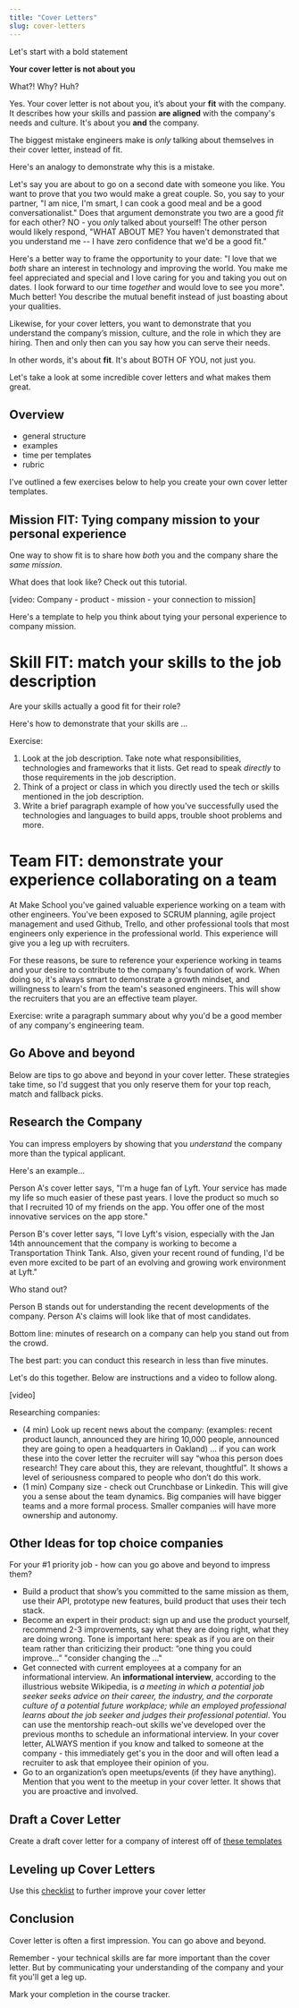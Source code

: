 ```yaml
---
title: "Cover Letters"
slug: cover-letters
---
```

Let's start with a bold statement

**Your cover letter is not about you**

What?! Why? Huh?

Yes. Your cover letter is not about you, it’s about your **fit** with the company. It describes how your skills and passion **are aligned** with the company's needs and culture. It's about you **and** the company.

The biggest mistake engineers make is *only* talking about themselves in their cover letter, instead of fit.

Here's an analogy to demonstrate why this is a mistake.

Let's say you are about to go on a second date with someone you like. You want to prove that you two would make a great couple. So, you say to your partner, "I am nice, I'm smart, I can cook a good meal and be a good conversationalist." Does that argument demonstrate you two are a good *fit* for each other? NO - you *only* talked about yourself! The other person would likely respond, "WHAT ABOUT ME? You haven't demonstrated that you understand me -- I have zero confidence that we'd be a good fit."

Here's a better way to frame the opportunity to your date: "I love that we *both* share an interest in technology and improving the world. You make me feel appreciated and special and I love caring for you and taking you out on dates. I look forward to our time *together* and would love to see you more". Much better! You describe the mutual benefit instead of just boasting about your qualities.

Likewise, for your cover letters, you want to demonstrate that you understand the company’s mission, culture, and the role in which they are hiring. Then and only then can you say how you can serve their needs.

In other words, it's about **fit**. It's about BOTH OF YOU, not just you.

Let's take a look at some incredible cover letters and what makes them great.

## Overview
- general structure
- examples
- time per templates
- rubric

I've outlined a few exercises below to help you create your own cover letter templates.

## Mission FIT: Tying company mission to your personal experience
One way to show fit is to share how *both* you and the company share the *same mission*.

What does that look like? Check out this tutorial.

[video: Company - product - mission - your connection to mission]

Here's a template to help you think about tying your personal experience to company mission.

# Skill FIT: match your skills to the job description
Are your skills actually a good fit for their role?

Here's how to demonstrate that your skills are ...

Exercise:
1. Look at the job description. Take note what responsibilities, technologies and frameworks that it lists. Get read to speak *directly* to those requirements in the job description.
1. Think of a project or class in which you directly used the tech or skills mentioned in the job description.
1. Write a brief paragraph example of how you've successfully used the technologies and languages to build apps, trouble shoot problems and more.

# Team FIT: demonstrate your experience collaborating on a team
At Make School you've gained valuable experience working on a team with other engineers. You've been exposed to SCRUM planning, agile project management and used Github, Trello, and other professional tools that most engineers only experience in the professional world. This experience will give you a leg up with recruiters.

For these reasons, be sure to reference your experience working in teams and your desire to contribute to the company's foundation of work. When doing so, it's always smart to demonstrate a growth mindset, and willingness to learn's from the team's seasoned engineers. This will show the recruiters that you are an effective team player.

Exercise: write a paragraph summary about why you'd be a good member of any company's engineering team.

## Go Above and beyond
Below are tips to go above and beyond in your cover letter. These strategies take time, so I'd suggest that you only reserve them for your top reach, match and fallback picks.

## Research the Company
You can impress employers by showing that you *understand* the company more than the typical applicant.

Here's an example...

Person A's cover letter says, "I'm a huge fan of Lyft. Your service has made my life so much easier of these past years. I love the product so much so that I recruited 10 of my friends on the app. You offer one of the most innovative services on the app store."

Person B's cover letter says, "I love Lyft's vision, especially with the Jan 14th announcement that the company is working to become a Transportation Think Tank. Also, given your recent round of funding, I'd be even more excited to be part of an evolving and growing work environment at Lyft."

Who stand out?

Person B stands out for understanding the recent developments of the company. Person A's claims will look like that of most candidates.

Bottom line: minutes of research on a company can help you stand out from the crowd.

The best part: you can conduct this research in less than five minutes.

Let's do this together. Below are instructions and a video to follow along.

[video]

Researching companies:
- (4 min) Look up recent news about the company: (examples: recent product launch, announced they are hiring 10,000 people, announced they are going to open a headquarters in Oakland) … if you can work these into the cover letter the recruiter will say “whoa this person does research! They care about this, they are relevant, thoughtful”. It shows a level of seriousness compared to people who don’t do this work.
- (1 min) Company size - check out Crunchbase or Linkedin. This will give you a sense about the team dynamics. Big companies will have bigger teams and a more formal process. Smaller companies will have more ownership and autonomy.

## Other Ideas for top choice companies

For your #1 priority job - how can you go above and beyond to impress them?
- Build a product that show’s you committed to the same mission as them, use their API, prototype new features, build product that uses their tech stack.
- Become an expert in their product: sign up and use the product yourself, recommend 2-3 improvements, say what they are doing right, what they are doing wrong. Tone is important here: speak as if you are on their team rather than criticizing their product: “one thing you could improve...” "consider changing the ..."
- Get connected with current employees at a company for an informational interview. An **informational interview**, according to the illustrious website Wikipedia, is *a meeting in which a potential job seeker seeks advice on their career, the industry, and the corporate culture of a potential future workplace; while an employed professional learns about the job seeker and judges their professional potential*. You can use the mentorship reach-out skills we've developed over the previous months to schedule an informational interview. In your cover letter, ALWAYS mention if you know and talked to someone at the company - this immediately get's you in the door and will often lead a recruiter to ask that employee their opinion of you.
- Go to an organization’s open meetups/events (if they have anything). Mention that you went to the meetup in your cover letter. It shows that you are proactive and involved.

## Draft a Cover Letter

Create a draft cover letter for a company of interest off of [these templates](https://docs.google.com/document/d/1Dol-dIucALd-77NxkFTcgfX5bWljPnnuMopqb3T69IQ/edit#)

## Leveling up Cover Letters

Use this [checklist](https://docs.google.com/document/d/1FD52I6tKofC1zpZyLWmX1BCQw5WDPkmzimvDSK_E_nM/edit#heading=h.o92llmt36ywl) to further improve your cover letter

## Conclusion

Cover letter is often a first impression. You can go above and beyond.

Remember - your technical skills are far more important than the cover letter. But by communicating your understanding of the company and your fit you'll get a leg up.

Mark your completion in the course tracker.
